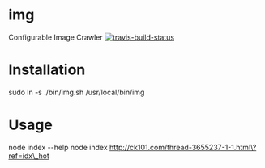 # img
Configurable Image Crawler
<a href="https://travis-ci.org/kmsheng/img">
  <img src="https://travis-ci.org/kmsheng/img.svg?branch=master" alt="travis-build-status" />
</a>

# Installation
sudo ln -s ./bin/img.sh /usr/local/bin/img

# Usage
node index --help
node index http://ck101.com/thread-3655237-1-1.html\?ref=idx\_hot
